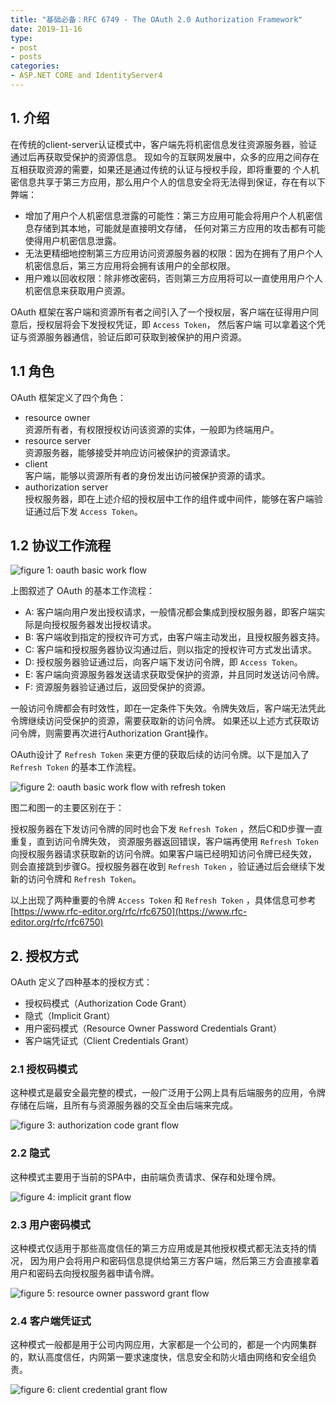```yaml
---
title: "基础必备：RFC 6749 - The OAuth 2.0 Authorization Framework"
date: 2019-11-16
type:
- post
- posts
categories:
- ASP.NET CORE and IdentityServer4
---
```


## 1. 介绍

在传统的client-server认证模式中，客户端先将机密信息发往资源服务器，验证通过后再获取受保护的资源信息。
现如今的互联网发展中，众多的应用之间存在互相获取资源的需要，如果还是通过传统的认证与授权手段，即将重要的
个人机密信息共享于第三方应用，那么用户个人的信息安全将无法得到保证，存在有以下弊端：

- 增加了用户个人机密信息泄露的可能性：第三方应用可能会将用户个人机密信息存储到其本地，可能就是直接明文存储，
  任何对第三方应用的攻击都有可能使得用户机密信息泄露。
- 无法更精细地控制第三方应用访问资源服务器的权限：因为在拥有了用户个人机密信息后，第三方应用将会拥有该用户的全部权限。
- 用户难以回收权限：除非修改密码，否则第三方应用将可以一直使用用户个人机密信息来获取用户资源。

OAuth 框架在客户端和资源所有者之间引入了一个授权层，客户端在征得用户同意后，授权层将会下发授权凭证，即 `Access Token`， 然后客户端
可以拿着这个凭证与资源服务器通信，验证后即可获取到被保护的用户资源。

## 1.1 角色

OAuth 框架定义了四个角色：

- resource owner  
  资源所有者，有权限授权访问该资源的实体，一般即为终端用户。
- resource server  
  资源服务器，能够接受并响应访问被保护的资源请求。
- client  
  客户端，能够以资源所有者的身份发出访问被保护资源的请求。
- authorization server  
  授权服务器，即在上述介绍的授权层中工作的组件或中间件，能够在客户端验证通过后下发 `Access Token`。

## 1.2 协议工作流程

![figure 1: oauth basic work flow](/images/04_aspnetcore_identityserver4/01_oauth_flow.png)

上图叙述了 OAuth 的基本工作流程：

- A: 客户端向用户发出授权请求，一般情况都会集成到授权服务器，即客户端实际是向授权服务器发出授权请求。
- B: 客户端收到指定的授权许可方式，由客户端主动发出，且授权服务器支持。
- C: 客户端和授权服务器协议沟通过后，则以指定的授权许可方式发出请求。
- D: 授权服务器验证通过后，向客户端下发访问令牌，即 `Access Token`。
- E: 客户端向资源服务器发送请求获取受保护的资源，并且同时发送访问令牌。
- F: 资源服务器验证通过后，返回受保护的资源。

一般访问令牌都会有时效性，即在一定条件下失效。令牌失效后，客户端无法凭此令牌继续访问受保护的资源，需要获取新的访问令牌。
如果还以上述方式获取访问令牌，则需要再次进行Authorization Grant操作。

OAuth设计了 `Refresh Token` 来更方便的获取后续的访问令牌。以下是加入了 `Refresh Token` 的基本工作流程。

![figure 2: oauth basic work flow with refresh token](/images/04_aspnetcore_identityserver4/02_refresh_token_flow.png)

图二和图一的主要区别在于：

授权服务器在下发访问令牌的同时也会下发 `Refresh Token` ，然后C和D步骤一直重复，直到访问令牌失效，
资源服务器返回错误，客户端再使用 `Refresh Token` 向授权服务器请求获取新的访问令牌。如果客户端已经明知访问令牌已经失效，
则会直接跳到步骤G。授权服务器在收到 `Refresh Token` ，验证通过后会继续下发新的访问令牌和 `Refresh Token`。

以上出现了两种重要的令牌 `Access Token` 和 `Refresh Token` ，具体信息可参考 [https://www.rfc-editor.org/rfc/rfc6750](https://www.rfc-editor.org/rfc/rfc6750)

## 2. 授权方式

OAuth 定义了四种基本的授权方式：

- 授权码模式（Authorization Code Grant）
- 隐式（Implicit Grant）
- 用户密码模式（Resource Owner Password Credentials Grant）
- 客户端凭证式（Client Credentials Grant）

### 2.1 授权码模式

这种模式是最安全最完整的模式，一般广泛用于公网上具有后端服务的应用，令牌存储在后端，且所有与资源服务器的交互全由后端来完成。

![figure 3: authorization code grant flow ](/images/04_aspnetcore_identityserver4/03_authorization_code_flow.png)

### 2.2 隐式

这种模式主要用于当前的SPA中，由前端负责请求、保存和处理令牌。

![figure 4: implicit grant flow ](/images/04_aspnetcore_identityserver4/04_implicit_flow.png)

### 2.3 用户密码模式

这种模式仅适用于那些高度信任的第三方应用或是其他授权模式都无法支持的情况，
因为用户会将用户和密码信息提供给第三方客户端，然后第三方会直接拿着用户和密码去向授权服务器申请令牌。

![figure 5: resource owner password grant flow ](/images/04_aspnetcore_identityserver4/05_resource_owner_password_flow.png)

### 2.4 客户端凭证式

这种模式一般都是用于公司内网应用，大家都是一个公司的，都是一个内网集群的，默认高度信任，内网第一要求速度快，信息安全和防火墙由网络和安全组负责。

![figure 6: client credential grant flow ](/images/04_aspnetcore_identityserver4/06_client_credential_flow.png)
